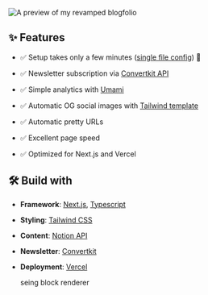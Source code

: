 ![A preview of my revamped blogfolio](https://nextjs-notion-blog-starter.vercel.app/preview/1.jpg)

## ✨ Features

- ✅ Setup takes only a few minutes ([single file config](https://github.com/tuanphungcz/nextjs-notion-blog-starter/blob/main/data/siteData.ts)) 💪
- ✅ Newsletter subscription via [Convertkit API](https://github.com/tuanphungcz/nextjs-notion-blog-starter/blob/main/pages/api/subscribe-convertkit.tsx)
- ✅ Simple analytics with [Umami](https://github.com/umami-software/umami)

- ✅ Automatic OG social images with [Tailwind template](https://github.com/tuanphungcz/nextjs-notion-blog-starter/blob/main/components/OgTemplate.tsx)
- ✅ Automatic pretty URLs
- ✅ Excellent page speed
- ✅ Optimized for Next.js and Vercel

## 🛠 Build with

- **Framework**: [Next.js](https://nextjs.org/), [Typescript](https://www.typescriptlang.org/)
- **Styling**: [Tailwind CSS](https://tailwindcss.com/)
- **Content**: [Notion API](https://developers.notion.com)
- **Newsletter**: [Convertkit](https://convertkit.com/)
- **Deployment**: [Vercel](https://vercel.com)

  seing block renderer
